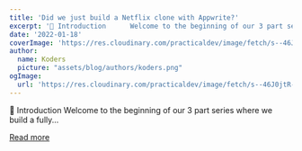 ```yaml
---
title: 'Did we just build a Netflix clone with Appwrite?'
excerpt: '👋 Introduction      Welcome to the beginning of our 3 part series where we build a fully...'
date: '2022-01-18'
coverImage: 'https://res.cloudinary.com/practicaldev/image/fetch/s--46J0jtR---/c_imagga_scale,f_auto,fl_progressive,h_420,q_auto,w_1000/https://dev-to-uploads.s3.amazonaws.com/uploads/articles/hoph12sv6hs44rjuqblt.jpg'
author:
  name: Koders
  picture: "assets/blog/authors/koders.png"
ogImage:
  url: 'https://res.cloudinary.com/practicaldev/image/fetch/s--46J0jtR---/c_imagga_scale,f_auto,fl_progressive,h_420,q_auto,w_1000/https://dev-to-uploads.s3.amazonaws.com/uploads/articles/hoph12sv6hs44rjuqblt.jpg'
---
```


👋 Introduction      Welcome to the beginning of our 3 part series where we build a fully...

[Read more](https://dev.to/appwrite/did-we-just-build-a-netflix-clone-with-appwrite-28ok)
